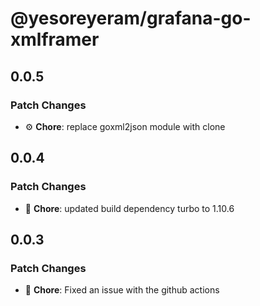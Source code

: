 # @yesoreyeram/grafana-go-xmlframer

## 0.0.5

### Patch Changes

- ⚙️ **Chore**: replace goxml2json module with clone

## 0.0.4

### Patch Changes

- 🐛 **Chore**: updated build dependency turbo to 1.10.6

## 0.0.3

### Patch Changes

- 🐛 **Chore**: Fixed an issue with the github actions
